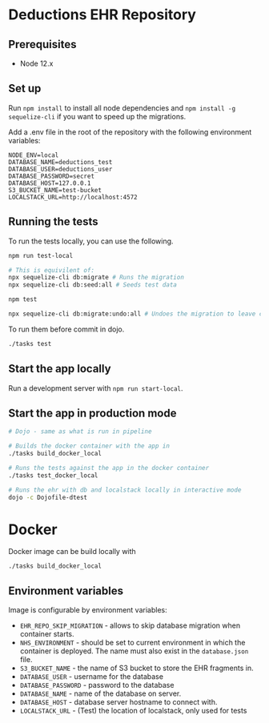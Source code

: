 # Deductions EHR Repository

## Prerequisites

* Node 12.x

## Set up

Run `npm install` to install all node dependencies and `npm install -g sequelize-cli` if you want
to speed up the migrations.

Add a .env file in the root of the repository with the following environment variables:

```
NODE_ENV=local
DATABASE_NAME=deductions_test
DATABASE_USER=deductions_user
DATABASE_PASSWORD=secret
DATABASE_HOST=127.0.0.1
S3_BUCKET_NAME=test-bucket
LOCALSTACK_URL=http://localhost:4572
```

## Running the tests

To run the tests locally, you can use the following.
```bash
npm run test-local

# This is equivilent of:
npx sequelize-cli db:migrate # Runs the migration
npx sequelize-cli db:seed:all # Seeds test data

npm test

npx sequelize-cli db:migrate:undo:all # Undoes the migration to leave clean env
```

To run them before commit in dojo.
```bash
./tasks test
```

## Start the app locally

Run a development server with `npm run start-local`.

## Start the app in production mode

```bash
# Dojo - same as what is run in pipeline

# Builds the docker container with the app in
./tasks build_docker_local

# Runs the tests against the app in the docker container
./tasks test_docker_local

# Runs the ehr with db and localstack locally in interactive mode
dojo -c Dojofile-dtest
```

# Docker

Docker image can be build locally with

```
./tasks build_docker_local
```

## Environment variables

Image is configurable by environment variables:
 - `EHR_REPO_SKIP_MIGRATION` - allows to skip database migration when container starts.
 - `NHS_ENVIRONMENT` - should be set to current environment in which the container is deployed. The name must also exist in the `database.json` file.
 - `S3_BUCKET_NAME` - the name of S3 bucket to store the EHR fragments in.
 - `DATABASE_USER` - username for the database
 - `DATABASE_PASSWORD` - password to the database
 - `DATABASE_NAME` - name of the database on server.
 - `DATABASE_HOST` - database server hostname to connect with.
 - `LOCALSTACK_URL` - (Test) the location of localstack, only used for tests
